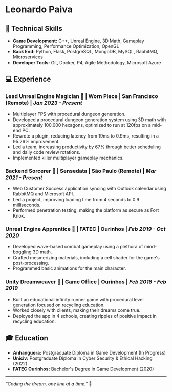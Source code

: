 # Leonardo Paiva

## 👾 Technical Skills
- **Game Development:** C++, Unreal Engine, 3D Math, Gameplay Programming, Performance Optimization, OpenGL
- **Back End:** Python, Flask, PostgreSQL, MongoDB, MySQL, RabbitMQ, Microservices
- **Developer Tools:** Git, Docker, P4, Agile Methodology, Microsoft Azure

## 💻 Experience

### Lead Unreal Engine Magician 🎩 | Worn Piece | San Francisco (Remote) | *Jan 2023 - Present*
- Multiplayer FPS with procedural dungeon generation. 
- Developed a procedural dungeon generation system using 3D math with approximately 100,000 hexagons, optimized to run at 120fps on a mid-end PC.
- Rewrote a plugin, reducing latency from 19ms to 0.9ms, resulting in a 95.26% improvement.
- Led a team, increasing productivity by 67% through better scheduling and daily code review rotations.
- Implemented killer multiplayer gameplay mechanics.

### Backend Sorcerer 🔮 | Sensedata | São Paulo (Remote) | *Mar 2021 - Present*
- Web Customer Success application syncing with Outlook calendar using RabbitMQ and Microsoft API.
- Led a project, improving loading time from 4 seconds to 0.9 milliseconds.
- Performed penetration testing, making the platform as secure as Fort Knox.

### Unreal Engine Apprentice 🧙 | FATEC | Ourinhos | *Feb 2019 - Oct 2020*
- Developed wave-based combat gameplay using a plethora of mind-boggling 3D math.
- Crafted mesmerizing materials, including a cell shader for the game's post-processing.
- Programmed basic animations for the main character.

### Unity Dreamweaver 🌌 | Game Office | Ourinhos | *Feb 2018 - Feb 2019*
- Built an educational infinity runner game with procedural level generation focused on recycling education.
- Worked closely with clients, making their dreams come true.
- Deployed the app in 4 schools, creating ripples of positive impact in recycling education.

## 🎓 Education
- **Anhanguera:** Postgraduate Diploma in Game Development (In Progress)
- **Uniciv:** Postgraduate Diploma in Cyber Security & Ethical Hacking (2022)
- **FATEC Ourinhos:** Bachelor's Degree in Game Development (2020)

---

*“Coding the dream, one line at a time.”* 🚀

